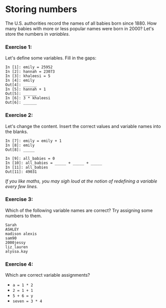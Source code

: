 # Storing numbers

The U.S. authorities record the names of all babies born since 1880. How many babies with more or less popular names were born in 2000? Let's store the numbers in *variables*. 

### Exercise 1:

Let's define some variables. Fill in the gaps:

    In [1]: emily = 25952
    In [2]: hannah = 23073
    In [3]: khaleesi = 5
    In [4]: emily
    Out[4]: ______
    In [5]: hannah + 1
    Out[5]: ______
    In [6]: 3 * khaleesi
    Out[6]: ______

### Exercise 2:

Let's change the content. Insert the correct values and variable names into the blanks.

    In [7]: emily = emily + 1
    In [8]: emily
    Out[8]: _____

    In [9]: all_babies = 0
    In [10]: all_babies = _____ + _____ + _____
    In [11]: all_babies
    Out[11]: 49031

*If you like maths, you may sigh loud at the notion of redefining a variable every few lines.*

### Exercise 3:

Which of the following variable names are correct? Try assigning some numbers to them.

    Sarah
    ASHLEY
    madison alexis
    sam90
    2000jessy
    liz_lauren
    alyssa.kay

### Exercise 4:

Which are correct variable assignments?

* `a = 1 * 2`
* `2 = 1 + 1`
* `5 + 6 = y`
* `seven = 3 * 4`
